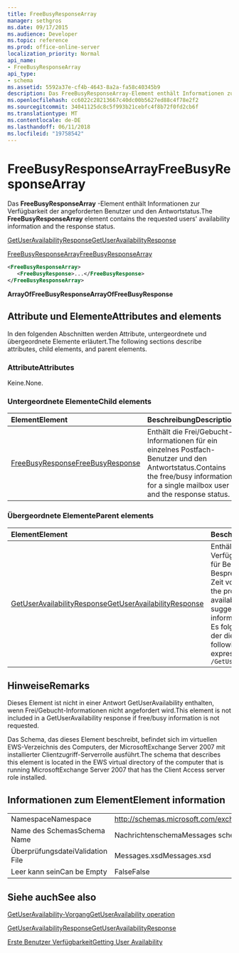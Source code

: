 ```yaml
---
title: FreeBusyResponseArray
manager: sethgros
ms.date: 09/17/2015
ms.audience: Developer
ms.topic: reference
ms.prod: office-online-server
localization_priority: Normal
api_name:
- FreeBusyResponseArray
api_type:
- schema
ms.assetid: 5592a37e-cf4b-4643-8a2a-fa58c40345b9
description: Das FreeBusyResponseArray-Element enthält Informationen zur Verfügbarkeit der angeforderten Benutzer und den Antwortstatus.
ms.openlocfilehash: cc6022c28213667c40dc00b5627ed88c4f78e2f2
ms.sourcegitcommit: 34041125dc8c5f993b21cebfc4f8b72f0fd2cb6f
ms.translationtype: MT
ms.contentlocale: de-DE
ms.lasthandoff: 06/11/2018
ms.locfileid: "19758542"
---
```

# <a name="freebusyresponsearray"></a><span data-ttu-id="acaff-103">FreeBusyResponseArray</span><span class="sxs-lookup"><span data-stu-id="acaff-103">FreeBusyResponseArray</span></span>

<span data-ttu-id="acaff-104">Das **FreeBusyResponseArray** -Element enthält Informationen zur Verfügbarkeit der angeforderten Benutzer und den Antwortstatus.</span><span class="sxs-lookup"><span data-stu-id="acaff-104">The **FreeBusyResponseArray** element contains the requested users' availability information and the response status.</span></span> 
  
[<span data-ttu-id="acaff-105">GetUserAvailabilityResponse</span><span class="sxs-lookup"><span data-stu-id="acaff-105">GetUserAvailabilityResponse</span></span>](getuseravailabilityresponse.md)
  
[<span data-ttu-id="acaff-106">FreeBusyResponseArray</span><span class="sxs-lookup"><span data-stu-id="acaff-106">FreeBusyResponseArray</span></span>](freebusyresponsearray.md)
  
```xml
<FreeBusyResponseArray>
   <FreeBusyResponse>...</FreeBusyResponse>
</FreeBusyResponseArray>
```

 <span data-ttu-id="acaff-107">**ArrayOfFreeBusyResponse**</span><span class="sxs-lookup"><span data-stu-id="acaff-107">**ArrayOfFreeBusyResponse**</span></span>
## <a name="attributes-and-elements"></a><span data-ttu-id="acaff-108">Attribute und Elemente</span><span class="sxs-lookup"><span data-stu-id="acaff-108">Attributes and elements</span></span>

<span data-ttu-id="acaff-109">In den folgenden Abschnitten werden Attribute, untergeordnete und übergeordnete Elemente erläutert.</span><span class="sxs-lookup"><span data-stu-id="acaff-109">The following sections describe attributes, child elements, and parent elements.</span></span>
  
### <a name="attributes"></a><span data-ttu-id="acaff-110">Attribute</span><span class="sxs-lookup"><span data-stu-id="acaff-110">Attributes</span></span>

<span data-ttu-id="acaff-111">Keine.</span><span class="sxs-lookup"><span data-stu-id="acaff-111">None.</span></span>
  
### <a name="child-elements"></a><span data-ttu-id="acaff-112">Untergeordnete Elemente</span><span class="sxs-lookup"><span data-stu-id="acaff-112">Child elements</span></span>

|<span data-ttu-id="acaff-113">**Element**</span><span class="sxs-lookup"><span data-stu-id="acaff-113">**Element**</span></span>|<span data-ttu-id="acaff-114">**Beschreibung**</span><span class="sxs-lookup"><span data-stu-id="acaff-114">**Description**</span></span>|
|:-----|:-----|
|[<span data-ttu-id="acaff-115">FreeBusyResponse</span><span class="sxs-lookup"><span data-stu-id="acaff-115">FreeBusyResponse</span></span>](freebusyresponse.md) <br/> |<span data-ttu-id="acaff-116">Enthält die Frei/Gebucht-Informationen für ein einzelnes Postfach-Benutzer und den Antwortstatus.</span><span class="sxs-lookup"><span data-stu-id="acaff-116">Contains the free/busy information for a single mailbox user and the response status.</span></span>  <br/> |
   
### <a name="parent-elements"></a><span data-ttu-id="acaff-117">Übergeordnete Elemente</span><span class="sxs-lookup"><span data-stu-id="acaff-117">Parent elements</span></span>

|<span data-ttu-id="acaff-118">**Element**</span><span class="sxs-lookup"><span data-stu-id="acaff-118">**Element**</span></span>|<span data-ttu-id="acaff-119">**Beschreibung**</span><span class="sxs-lookup"><span data-stu-id="acaff-119">**Description**</span></span>|
|:-----|:-----|
|[<span data-ttu-id="acaff-120">GetUserAvailabilityResponse</span><span class="sxs-lookup"><span data-stu-id="acaff-120">GetUserAvailabilityResponse</span></span>](getuseravailabilityresponse.md) <br/> |<span data-ttu-id="acaff-121">Enthält die Eigenschaften, die Verfügbarkeitsinformationen für Benutzer definieren oder Besprechungsinformationen Zeit vorgeschlagen.</span><span class="sxs-lookup"><span data-stu-id="acaff-121">Contains the properties that define user availability information or suggested meeting time information.</span></span>  <br/> <span data-ttu-id="acaff-122">Es folgt der XPath-Ausdruck, der dieses Element:</span><span class="sxs-lookup"><span data-stu-id="acaff-122">The following is the XPath expression to this element:</span></span>  <br/>  `/GetUserAvailabilityResponse` <br/> |
   
## <a name="remarks"></a><span data-ttu-id="acaff-123">Hinweise</span><span class="sxs-lookup"><span data-stu-id="acaff-123">Remarks</span></span>

<span data-ttu-id="acaff-124">Dieses Element ist nicht in einer Antwort GetUserAvailability enthalten, wenn Frei/Gebucht-Informationen nicht angefordert wird.</span><span class="sxs-lookup"><span data-stu-id="acaff-124">This element is not included in a GetUserAvailability response if free/busy information is not requested.</span></span>
  
<span data-ttu-id="acaff-125">Das Schema, das dieses Element beschreibt, befindet sich im virtuellen EWS-Verzeichnis des Computers, der MicrosoftExchange Server 2007 mit installierter Clientzugriff-Serverrolle ausführt.</span><span class="sxs-lookup"><span data-stu-id="acaff-125">The schema that describes this element is located in the EWS virtual directory of the computer that is running MicrosoftExchange Server 2007 that has the Client Access server role installed.</span></span>
  
## <a name="element-information"></a><span data-ttu-id="acaff-126">Informationen zum Element</span><span class="sxs-lookup"><span data-stu-id="acaff-126">Element information</span></span>

|||
|:-----|:-----|
|<span data-ttu-id="acaff-127">Namespace</span><span class="sxs-lookup"><span data-stu-id="acaff-127">Namespace</span></span>  <br/> |http://schemas.microsoft.com/exchange/services/2006/messages  <br/> |
|<span data-ttu-id="acaff-128">Name des Schemas</span><span class="sxs-lookup"><span data-stu-id="acaff-128">Schema Name</span></span>  <br/> |<span data-ttu-id="acaff-129">Nachrichtenschema</span><span class="sxs-lookup"><span data-stu-id="acaff-129">Messages schema</span></span>  <br/> |
|<span data-ttu-id="acaff-130">Überprüfungsdatei</span><span class="sxs-lookup"><span data-stu-id="acaff-130">Validation File</span></span>  <br/> |<span data-ttu-id="acaff-131">Messages.xsd</span><span class="sxs-lookup"><span data-stu-id="acaff-131">Messages.xsd</span></span>  <br/> |
|<span data-ttu-id="acaff-132">Leer kann sein</span><span class="sxs-lookup"><span data-stu-id="acaff-132">Can be Empty</span></span>  <br/> |<span data-ttu-id="acaff-133">False</span><span class="sxs-lookup"><span data-stu-id="acaff-133">False</span></span>  <br/> |
   
## <a name="see-also"></a><span data-ttu-id="acaff-134">Siehe auch</span><span class="sxs-lookup"><span data-stu-id="acaff-134">See also</span></span>



[<span data-ttu-id="acaff-135">GetUserAvailability-Vorgang</span><span class="sxs-lookup"><span data-stu-id="acaff-135">GetUserAvailability operation</span></span>](getuseravailability-operation.md)
  
[<span data-ttu-id="acaff-136">GetUserAvailabilityResponse</span><span class="sxs-lookup"><span data-stu-id="acaff-136">GetUserAvailabilityResponse</span></span>](getuseravailabilityresponse.md)


[<span data-ttu-id="acaff-137">Erste Benutzer Verfügbarkeit</span><span class="sxs-lookup"><span data-stu-id="acaff-137">Getting User Availability</span></span>](http://msdn.microsoft.com/library/d4133fcb-9b0f-4e6b-aadf-a389da83516a%28Office.15%29.aspx)

